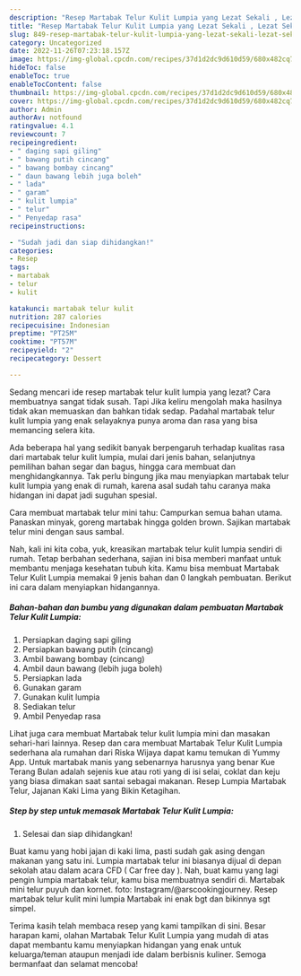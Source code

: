 ```yaml
---
description: "Resep Martabak Telur Kulit Lumpia yang Lezat Sekali , Lezat Sekali"
title: "Resep Martabak Telur Kulit Lumpia yang Lezat Sekali , Lezat Sekali"
slug: 849-resep-martabak-telur-kulit-lumpia-yang-lezat-sekali-lezat-sekali
category: Uncategorized
date: 2022-11-26T07:23:18.157Z
image: https://img-global.cpcdn.com/recipes/37d1d2dc9d610d59/680x482cq70/martabak-telur-kulit-lumpia-foto-resep-utama.jpg
hideToc: false
enableToc: true
enableTocContent: false
thumbnail: https://img-global.cpcdn.com/recipes/37d1d2dc9d610d59/680x482cq70/martabak-telur-kulit-lumpia-foto-resep-utama.jpg
cover: https://img-global.cpcdn.com/recipes/37d1d2dc9d610d59/680x482cq70/martabak-telur-kulit-lumpia-foto-resep-utama.jpg
author: Admin
authorAv: notfound
ratingvalue: 4.1
reviewcount: 7
recipeingredient:
- " daging sapi giling"
- " bawang putih cincang"
- " bawang bombay cincang"
- " daun bawang lebih juga boleh"
- " lada"
- " garam"
- " kulit lumpia"
- " telur"
- " Penyedap rasa"
recipeinstructions:

- "Sudah jadi dan siap dihidangkan!"
categories:
- Resep
tags:
- martabak
- telur
- kulit

katakunci: martabak telur kulit 
nutrition: 287 calories
recipecuisine: Indonesian
preptime: "PT25M"
cooktime: "PT57M"
recipeyield: "2"
recipecategory: Dessert

---
```



Sedang mencari ide resep martabak telur kulit lumpia yang lezat? Cara membuatnya sangat tidak susah. Tapi Jika keliru mengolah maka hasilnya tidak akan memuaskan dan bahkan tidak sedap. Padahal martabak telur kulit lumpia yang enak selayaknya punya aroma dan rasa yang bisa memancing selera kita.


Ada beberapa hal yang sedikit banyak berpengaruh terhadap kualitas rasa dari martabak telur kulit lumpia, mulai dari jenis bahan, selanjutnya pemilihan bahan segar dan bagus, hingga cara membuat dan menghidangkannya. Tak perlu bingung jika mau menyiapkan martabak telur kulit lumpia yang enak di rumah, karena asal sudah tahu caranya maka hidangan ini dapat jadi suguhan spesial.

Cara membuat martabak telur mini tahu: Campurkan semua bahan utama. Panaskan minyak, goreng martabak hingga golden brown. Sajikan martabak telur mini dengan saus sambal.


Nah, kali ini kita coba, yuk, kreasikan martabak telur kulit lumpia sendiri di rumah. Tetap berbahan sederhana, sajian ini bisa memberi manfaat untuk membantu menjaga kesehatan tubuh kita. Kamu bisa membuat Martabak Telur Kulit Lumpia memakai 9 jenis bahan dan 0 langkah pembuatan. Berikut ini cara dalam menyiapkan hidangannya.

<!--inarticleads1-->

##### Bahan-bahan dan bumbu yang digunakan dalam pembuatan Martabak Telur Kulit Lumpia:

1. Persiapkan  daging sapi giling
1. Persiapkan  bawang putih (cincang)
1. Ambil  bawang bombay (cincang)
1. Ambil  daun bawang (lebih juga boleh)
1. Persiapkan  lada
1. Gunakan  garam
1. Gunakan  kulit lumpia
1. Sediakan  telur
1. Ambil  Penyedap rasa


Lihat juga cara membuat Martabak telur kulit lumpia mini dan masakan sehari-hari lainnya. Resep dan cara membuat Martabak Telur Kulit Lumpia sederhana ala rumahan dari Riska Wijaya dapat kamu temukan di Yummy App. Untuk martabak manis yang sebenarnya harusnya yang benar Kue Terang Bulan adalah sejenis kue atau roti yang di isi selai, coklat dan keju yang biasa dimakan saat santai sebagai makanan. Resep Lumpia Martabak Telur, Jajanan Kaki Lima yang Bikin Ketagihan. 

<!--inarticleads2-->

##### Step by step untuk memasak Martabak Telur Kulit Lumpia:


1. Selesai dan siap dihidangkan!

Buat kamu yang hobi jajan di kaki lima, pasti sudah gak asing dengan makanan yang satu ini. Lumpia martabak telur ini biasanya dijual di depan sekolah atau dalam acara CFD ( Car free day ). Nah, buat kamu yang lagi pengin lumpia martabak telur, kamu bisa membuatnya sendiri di. Martabak mini telur puyuh dan kornet. foto: Instagram/@arscookingjourney. Resep martabak telur kulit mini lumpia Martabak ini enak bgt dan bikinnya sgt simpel. 

Terima kasih telah membaca resep yang kami tampilkan di sini. Besar harapan kami, olahan Martabak Telur Kulit Lumpia yang mudah di atas dapat membantu kamu menyiapkan hidangan yang enak untuk keluarga/teman ataupun menjadi ide dalam berbisnis kuliner. Semoga bermanfaat dan selamat mencoba!

